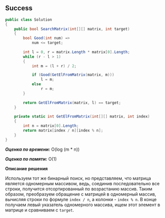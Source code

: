 ## Success

```csharp
public class Solution
{
    public bool SearchMatrix(int[][] matrix, int target)
    {
        bool Good(int num) =>
            num <= target;
        
        int l = 0, r = matrix.Length * matrix[0].Length;
        while (r - l > 1)
        {
            int m = (l + r) / 2;

            if (Good(GetElFromMatrix(matrix, m)))
                l = m;
            else
                r = m;    
        }
        
        return GetElFromMatrix(matrix, l) == target;
    }
    
    private static int GetElFromMatrix(int[][] matrix, int index)
    {
        int n = matrix[0].Length;
        return matrix[index / n][index % n];
    }
}
```

***Оценка по времени:*** O(log (m * n))

***Оценка по памяти:*** O(1)

**Описание решения**

Используем тот же бинарный поиск, но представляем, что матрица является одномерным массивом, ведь, соединив последовательно все строки, получится отсортированный по возрастанию массив. Таким образом, преобразуем обращение с матрицей в одномерный массив, вычисляя строки по формуле `index / n`, а колонки - `index % n`. В конце получаем левый указатель одномерного массива, ищем этот элемент в матрице и сравниваем с `target`.